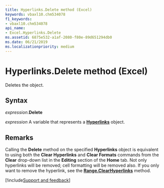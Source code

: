 ```yaml
---
title: Hyperlinks.Delete method (Excel)
keywords: vbaxl10.chm534078
f1_keywords:
- vbaxl10.chm534078
api_name:
- Excel.Hyperlinks.Delete
ms.assetid: 6875e532-a1af-2080-f80e-89d651294db0
ms.date: 06/21/2019
ms.localizationpriority: medium
---
```



# Hyperlinks.Delete method (Excel)

Deletes the object.


## Syntax

_expression_.**Delete**

_expression_ A variable that represents a **[Hyperlinks](Excel.Hyperlinks.md)** object.


## Remarks

Calling the **Delete** method on the specified **Hyperlinks** object is equivalent to using both the **Clear Hyperlinks** and **Clear Formats** commands from the **Clear** drop-down list in the **Editing** section of the **Home** tab. Not only hyperlinks will be removed; cell formatting will be removed also. If you only want to remove the hyperlink, see the **[Range.ClearHyperlinks](Excel.Range.ClearHyperlinks.md)** method.



[!include[Support and feedback](~/includes/feedback-boilerplate.md)]
